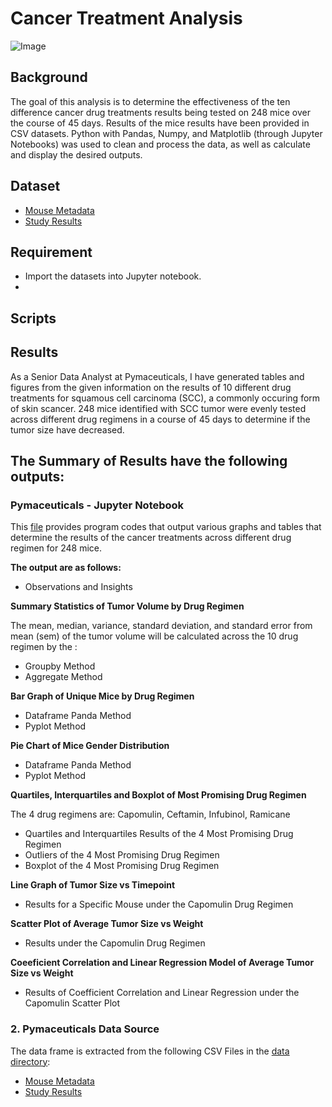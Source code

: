 # Cancer Treatment Analysis

![Image](https://news.usc.edu/files/2018/03/Nanoparticle-cancer-detection-web.jpg)

## Background

The goal of this analysis is to determine the effectiveness of the ten difference cancer drug treatments results being tested on 248 mice over the course of 45 days.  Results of the mice results have been provided in CSV datasets.  Python with Pandas, Numpy, and Matplotlib (through Jupyter Notebooks) was used to clean and process the data, as well as calculate and display the desired outputs.

## Dataset

*    [Mouse Metadata](https://github.com/cecileung1208/Matplotlib-The-Power-of-Plots/blob/master/Pymaceuticals/data/Mouse_metadata.csv)<br>
*    [Study Results](https://github.com/cecileung1208/Matplotlib-The-Power-of-Plots/blob/master/Pymaceuticals/data/Study_results.csv)

## Requirement

* Import the datasets into Jupyter notebook.
* 

## Scripts

## Results



As a Senior Data Analyst at Pymaceuticals, I have generated tables and figures from the given information on the results of 10 different drug treatments for squamous cell carcinoma (SCC), a commonly occuring form of skin scancer.  248 mice identified with SCC tumor were evenly tested across different drug regimens in a course of 45 days to determine if the tumor size have decreased.

## **The Summary of Results have the following outputs:**

### **Pymaceuticals - Jupyter Notebook**

This [file](https://github.com/cecileung1208/Matplotlib-The-Power-of-Plots/blob/master/Pymaceuticals/Pymaceuticals.ipynb) provides program codes that output various graphs and tables that determine the results of the cancer treatments across different drug regimen for 248 mice.  

**The output are as follows:**
*    Observations and Insights

**Summary Statistics of Tumor Volume by Drug Regimen**

The mean, median, variance, standard deviation, and standard error from mean (sem) of the tumor volume will be calculated across the 10 drug regimen by the :
*    Groupby Method
*    Aggregate Method

**Bar Graph of Unique Mice by Drug Regimen**
*   Dataframe Panda Method
*   Pyplot Method

**Pie Chart of Mice Gender Distribution**
*    Dataframe Panda Method
*    Pyplot Method

**Quartiles, Interquartiles and Boxplot of Most Promising Drug Regimen**

The 4 drug regimens are: Capomulin, Ceftamin, Infubinol, Ramicane
*    Quartiles and Interquartiles Results of the 4 Most Promising Drug Regimen
*    Outliers of the 4 Most Promising Drug Regimen
*    Boxplot of the 4 Most Promising Drug Regimen

**Line Graph of Tumor Size vs Timepoint**
*    Results for a Specific Mouse under the Capomulin Drug Regimen

**Scatter Plot of Average Tumor Size vs Weight**
*    Results under the  Capomulin Drug Regimen

**Coeeficient Correlation and Linear Regression Model of Average Tumor Size vs Weight** 
*    Results of Coefficient Correlation and Linear Regression under the Capomulin Scatter Plot

### **2.  Pymaceuticals Data Source**

The data frame is extracted from the following CSV Files in the [data directory](https://github.com/cecileung1208/Matplotlib-The-Power-of-Plots/tree/master/Pymaceuticals/data):
*    [Mouse Metadata](https://github.com/cecileung1208/Matplotlib-The-Power-of-Plots/blob/master/Pymaceuticals/data/Mouse_metadata.csv)
*    [Study Results](https://github.com/cecileung1208/Matplotlib-The-Power-of-Plots/blob/master/Pymaceuticals/data/Study_results.csv)

